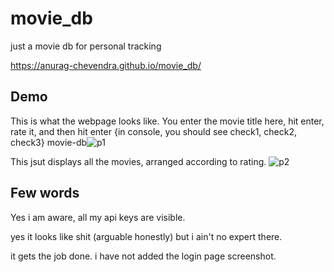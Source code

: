 # movie_db
 just a movie db for personal tracking
 
https://anurag-chevendra.github.io/movie_db/

## Demo
This is what the webpage looks like. You enter the movie title here, hit enter, rate it, and then hit enter {in console, you should see check1, check2, check3} 
movie-db![p1](https://github.com/user-attachments/assets/d6db6555-9987-405f-939d-2db3ce57486b)


This jsut displays all the movies, arranged according to rating.
 ![p2](https://github.com/user-attachments/assets/757d2b4c-9367-4b08-9895-051b5329023e)

## Few words
Yes i am aware, all my api keys are visible.


yes it looks like shit (arguable honestly) but i ain't no expert there. 

it gets the job done. 
i have not added the login page screenshot.
